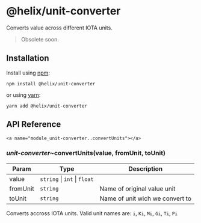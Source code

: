 # @helix/unit-converter

Converts value across different IOTA units.

> Obsolete soon. 

## Installation

Install using [npm](https://www.npmjs.org/):
```
npm install @helix/unit-converter
```

or using [yarn](https://yarnpkg.com/):

```
yarn add @helix/unit-converter
```

## API Reference

    <a name="module_unit-converter..convertUnits"></a>

### *unit-converter*~convertUnits(value, fromUnit, toUnit)

| Param | Type | Description |
| --- | --- | --- |
| value | <code>string</code> \| <code>int</code> \| <code>float</code> |  |
| fromUnit | <code>string</code> | Name of original value unit |
| toUnit | <code>string</code> | Name of unit wich we convert to |

Converts accross IOTA units. Valid unit names are:
`i`, `Ki`, `Mi`, `Gi`, `Ti`, `Pi`
